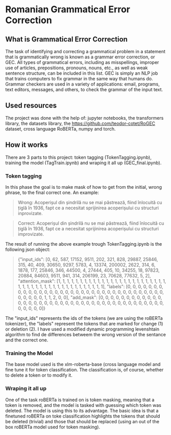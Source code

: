 # Romanian Grammatical  Error Correction
## What is Grammatical  Error Correction
The task of identifying and correcting a grammatical problem in a statement that is grammatically wrong is known as a grammar error correction, or GEC. All types of grammatical errors, including as misspellings, improper use of articles, prepositions, pronouns, nouns, etc., as well as weak sentence structure, can be included in this list. GEC is simply an NLP job that trains computers to fix grammar in the same way that humans do. Grammar checkers are used in a variety of applications: email, programs, text editors, messages, and others, to check the grammar of the input text.
## Used resources
The project was done with the help of: jupyter notebooks, the transformers library, the datasets library, the https://github.com/teodor-cotet/RoGEC dataset, cross language RoBERTa, numpy and torch.
## How it works
There are 3 parts to this project: token tagging (TokenTagging.ipynb), training the model (TagTrain.ipynb) and wraping it all up (GEC_final.ipynb).
### Token tagging 
In this phase the goal is to make mask of how to get from the initial, wrong phrase, to the final correct one. An example:
> Wrong: Acoperișul din șindrilă nu se mai păstrează, fiind înlocuită cu țiglă în 1936, fapt ce a necesitat sprijinirea acoperișului cu structuri inprovizate.

> Correct: Acoperișul din șindrilă nu se mai păstrează, fiind înlocuită cu țiglă în 1936, fapt ce a necesitat sprijinirea acoperișului cu structuri improvizate.

The result of running the above example trough TokenTagging.ipynb is the following json object: 

>{"input_ids": [0, 62, 587, 17152, 9511, 202, 321, 828, 29887, 25846, 315, 40, 409, 30650, 9297, 5783, 4, 13374, 200002, 2622, 314, 6, 1878, 177, 25846, 346, 44500, 4, 27444, 405, 10, 34255, 18, 97823, 20884, 84603, 9511, 941, 314, 206199, 23, 70628, 77632, 5, 2], "attention_mask": [1, 1, 1, 1, 1, 1, 1, 1, 1, 1, 1, 1, 1, 1, 1, 1, 1, 1, 1, 1, 1, 1, 1, 1, 1, 1, 1, 1, 1, 1, 1, 1, 1, 1, 1, 1, 1, 1, 1, 1, 1, 1, 1, 1, 1], "labels": [0, 0, 0, 0, 0, 0, 0, 0, 0, 0, 0, 0, 0, 0, 0, 0, 0, 0, 0, 0, 0, 0, 0, 0, 0, 0, 0, 0, 0, 0, 0, 0, 0, 0, 0, 0, 0, 0, 0, 0, 1, 1, 2, 0, 0], "add_mask": [0, 0, 0, 0, 0, 0, 0, 0, 0, 0, 0, 0, 0, 0, 0, 0, 0, 0, 0, 0, 0, 0, 0, 0, 0, 0, 0, 0, 0, 0, 0, 0, 0, 0, 0, 0, 0, 0, 0, 0, 0, 0, 0, 0, 0]}

The "input_ids" represents the ids of the tokens (we are using the roBERTa tokenizer), the "labels" represent the tokens that are marked for change (1) or deletion (2). I have used a modified dynamic programming levenshtain algorithm to find de differences betweem the wrong version of the sentance and the correct one.

### Training the Model

The base model used is the xlm-roberta-base (cross language model and fine tune it for token classification. The classification is, of course, whether to delete a token or to modify it.

### Wraping it all up

One of the task roBERTa is trained on is token masking, meaning that a token is removed, and the model is tasked with guessing which token was deleted. The model is using this to its advantage. The basic idea is that a finetuned roBERTa on toke classification highlights the tokens that should be deleted (trivial) and those that should be replaced (using an out of the box roBERTa model used for token masking).
